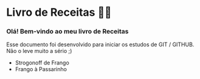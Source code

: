 # Livro de Receitas :man_cook:

### Olá! Bem-vindo ao meu livro de Receitas

Esse documento foi desenvolvido para iniciar os estudos de GIT / GITHUB. Não o leve muito a sério ;)

- Strogonoff de Frango
- Frango à Passarinho
